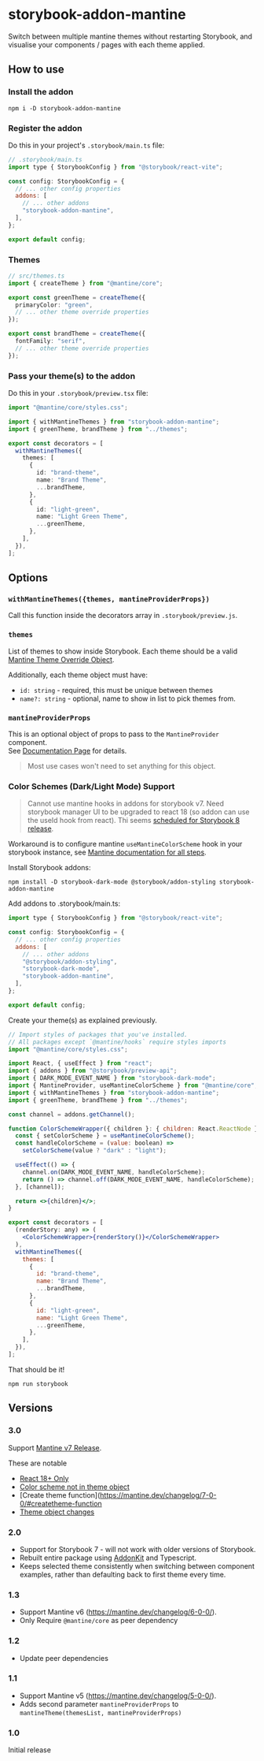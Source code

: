 # storybook-addon-mantine

Switch between multiple mantine themes without restarting Storybook, and visualise your components / pages with each theme applied.

## How to use

### Install the addon

```shell
npm i -D storybook-addon-mantine
```

### Register the addon

Do this in your project's `.storybook/main.ts` file:

```js
// .storybook/main.ts
import type { StorybookConfig } from "@storybook/react-vite";

const config: StorybookConfig = {
  // ... other config properties
  addons: [
    // ... other addons
    "storybook-addon-mantine",
  ],
};

export default config;
```

### Themes

```ts
// src/themes.ts
import { createTheme } from "@mantine/core";

export const greenTheme = createTheme({
  primaryColor: "green",
  // ... other theme override properties
});

export const brandTheme = createTheme({
  fontFamily: "serif",
  // ... other theme override properties
});
```

### Pass your theme(s) to the addon

Do this in your `.storybook/preview.tsx` file:

```ts
import "@mantine/core/styles.css";

import { withMantineThemes } from "storybook-addon-mantine";
import { greenTheme, brandTheme } from "../themes";

export const decorators = [
  withMantineThemes({
    themes: [
      {
        id: "brand-theme",
        name: "Brand Theme",
        ...brandTheme,
      },
      {
        id: "light-green",
        name: "Light Green Theme",
        ...greenTheme,
      },
    ],
  }),
];
```

## Options

### `withMantineThemes({themes, mantineProviderProps})`

Call this function inside the decorators array in `.storybook/preview.js`.

### `themes`

List of themes to show inside Storybook.
Each theme should be a valid [Mantine Theme Override Object](https://mantine.dev/theming/theme-object/#store-theme-override-object-in-a-variable).

Additionally, each theme object must have:

- `id: string` - required, this must be unique between themes
- `name?: string` - optional, name to show in list to pick themes from.

### `mantineProviderProps`

This is an optional object of props to pass to the `MantineProvider` component.  
See [Documentation Page](https://mantine.dev/theming/mantine-provider/#mantineprovider-props) for details.

> Most use cases won't need to set anything for this object.

### Color Schemes (Dark/Light Mode) Support

> Cannot use mantine hooks in addons for storybook v7. Need storybook manager UI to be upgraded to react 18 (so addon can use the useId hook from react). Thi seems [scheduled for Storybook 8 release](https://github.com/storybookjs/storybook/milestone/89).

Workaround is to configure mantine `useMantineColorScheme` hook in your storybook instance, see [Mantine documentation for all steps](https://mantine.dev/guides/storybook/).

Install Storybook addons:

```shell
npm install -D storybook-dark-mode @storybook/addon-styling storybook-addon-mantine
```

Add addons to .storybook/main.ts:

```jsx
import type { StorybookConfig } from "@storybook/react-vite";

const config: StorybookConfig = {
  // ... other config properties
  addons: [
    // ... other addons
    "@storybook/addon-styling",
    "storybook-dark-mode",
    "storybook-addon-mantine",
  ],
};

export default config;
```

Create your theme(s) as explained previously.

```jsx
// Import styles of packages that you've installed.
// All packages except `@mantine/hooks` require styles imports
import "@mantine/core/styles.css";

import React, { useEffect } from "react";
import { addons } from "@storybook/preview-api";
import { DARK_MODE_EVENT_NAME } from "storybook-dark-mode";
import { MantineProvider, useMantineColorScheme } from "@mantine/core";
import { withMantineThemes } from "storybook-addon-mantine";
import { greenTheme, brandTheme } from "../themes";

const channel = addons.getChannel();

function ColorSchemeWrapper({ children }: { children: React.ReactNode }) {
  const { setColorScheme } = useMantineColorScheme();
  const handleColorScheme = (value: boolean) =>
    setColorScheme(value ? "dark" : "light");

  useEffect(() => {
    channel.on(DARK_MODE_EVENT_NAME, handleColorScheme);
    return () => channel.off(DARK_MODE_EVENT_NAME, handleColorScheme);
  }, [channel]);

  return <>{children}</>;
}

export const decorators = [
  (renderStory: any) => (
    <ColorSchemeWrapper>{renderStory()}</ColorSchemeWrapper>
  ),
  withMantineThemes({
    themes: [
      {
        id: "brand-theme",
        name: "Brand Theme",
        ...brandTheme,
      },
      {
        id: "light-green",
        name: "Light Green Theme",
        ...greenTheme,
      },
    ],
  }),
];
```

That should be it!

`npm run storybook`

## Versions

### 3.0

Support [Mantine v7 Release](https://v7.mantine.dev/guides/6x-to-7x).

These are notable

- [React 18+ Only](https://mantine.dev/changelog/7-0-0/#react-18-only)
- [Color scheme not in theme object](https://mantine.dev/changelog/7-0-0/#built-in-color-scheme-manager)
- [Create theme function](<https://mantine.dev/changelog/7-0-0/#createtheme-function>
- [Theme object changes](https://mantine.dev/changelog/7-0-0/#theme-object-changes)

### 2.0

- Support for Storybook 7 - will not work with older versions of Storybook.
- Rebuilt entire package using [AddonKit](https://github.com/storybookjs/addon-kit) and Typescript.
- Keeps selected theme consistently when switching between component examples, rather than defaulting back to first theme every time.

### 1.3

- Support Mantine v6 (<https://mantine.dev/changelog/6-0-0/>).
- Only Require `@mantine/core` as peer dependency

### 1.2

- Update peer dependencies

### 1.1

- Support Mantine v5 (<https://mantine.dev/changelog/5-0-0/>).
- Adds second parameter `mantineProviderProps` to `mantineTheme(themesList, mantineProviderProps)`

### 1.0

Initial release
